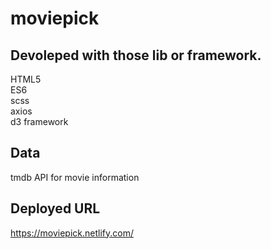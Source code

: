 # moviepick

## Devoleped with those lib or framework.
HTML5<br/>
ES6<br/>
scss<br/>
axios<br/>
d3 framework<br/>

## Data
tmdb API for movie information</br>

## Deployed URL
https://moviepick.netlify.com/
